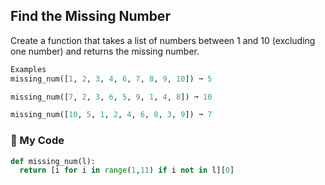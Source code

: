## Find the Missing Number

Create a function that takes a list of numbers between 1 and 10 (excluding one number) and returns the missing number.
```python
Examples
missing_num([1, 2, 3, 4, 6, 7, 8, 9, 10]) ➞ 5

missing_num([7, 2, 3, 6, 5, 9, 1, 4, 8]) ➞ 10

missing_num([10, 5, 1, 2, 4, 6, 8, 3, 9]) ➞ 7
```
### :turkey: My Code
```python
def missing_num(l):
  return [i for i in range(1,11) if i not in l][0]
```
